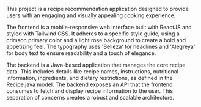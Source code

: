 
This project is a recipe recommendation application designed to provide users with an engaging and visually appealing cooking experience.

The frontend is a mobile-responsive web interface built with ReactJS and styled with Tailwind CSS. It adheres to a specific style guide, using a crimson primary color and a light rose background to create a bold and appetizing feel. The typography uses 'Belleza' for headlines and 'Alegreya' for body text to ensure readability and a touch of elegance.

The backend is a Java-based application that manages the core recipe data. This includes details like recipe names, instructions, nutritional information, ingredients, and dietary restrictions, as defined in the Recipe.java model. The backend exposes an API that the frontend consumes to fetch and display recipe information to the user. This separation of concerns creates a robust and scalable architecture.
